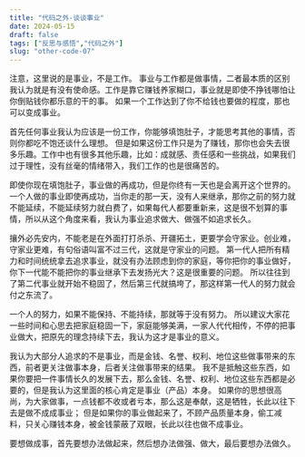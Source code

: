 ```yaml
---
title: "代码之外-谈谈事业"
date: 2024-05-15
draft: false
tags: ["反思与感悟","代码之外"]
slug: "other-code-07"
---
```


注意，这里说的是事业，不是工作。
事业与工作都是做事情，二者最本质的区别我认为就是有没有使命感。工作是靠它赚钱养家糊口，事业就是即使不挣钱哪怕让你倒贴钱你都乐意的干的事。
如果一个工作达到了你不给钱也要做的程度，那也可以变成事业。

首先任何事业我认为应该是一份工作，你能够填饱肚子，才能思考其他的事情，否则你都吃不饱还谈什么理想。
但是如果这份工作只是为了赚钱，那你也会失去很多乐趣。工作中也有很多其他乐趣，比如：成就感、责任感和一些挑战，如果我们过于理性，没有丝毫的情绪带入，我们工作的也是很痛苦的。

即使你现在填饱肚子，事业做的再成功，但是你终有一天也是会离开这个世界的。
一个人做的事业即使再成功，当你走的那一天，没有人来继承，那你之前的努力就不能延续，不能延续努力就白费了，如果每代人都要重新来，这是很不划算的事情，所以从这个角度来看，我认为事业追求做大、做强不如追求长久。

攘外必先安内，不能老是在外面打打杀杀、开疆拓土，更要学会守家业。创业难，守家业更难，有句俗语叫富不过三代，这就是守家业的问题。
第一代人把所有精力和时间统统拿去追求事业，就没有办法顾虑到你的家庭，等你把你的事业做好，你下一代能不能把你的事业继承下去发扬光大？这是很重要的问题。
所以往往到了第二代事业就开始不稳固了，然后第三代就搞垮了，那这样第一代人的努力就会付之东流了。

一个人的努力，如果不能保持、不能持续，那就等于没有努力。
所以建议大家花一些时间和心思去把家庭稳固一下，家庭能够美满，一家人代代相传，不停的把事业做大，把原先的理念持续下去，我认为这才是事业的意义。

我认为大部分人追求的不是事业，而是金钱、名誉、权利、地位这些做事带来的东西，前者更关注做事本身，后者关注做事带来的结果。
我不是抵触这些东西，如果你要把一件事情长久的发展下去，那么金钱、名誉、权利、地位这些东西都是必要的，但是我认为这里面的核心肯定是事业（产品）本身。
如果你的思想很高尚，为大家做事，一点钱都不收或者亏本，那么这是奉献，这是牺牲，长此以往下去是做不成成事业；
但是如果你的事业做起来了，不顾产品质量本身，偷工减料，只关心赚钱本身，被金钱蒙蔽了双眼，长此以往也做不成事业。

要想做成事，首先要想办法做起来，然后想办法做强、做大，最后要想办法做久。

